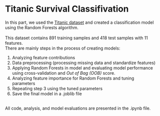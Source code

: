 # Titanic Survival Classifivation
In this part, we used the [Titanic dataset](https://www.kaggle.com/c/titanic/data) and created a classification model using the Random Forests algorithm.  
<br>
This dataset contains 891 training samples and 418 test samples with 11 features.  
There are mainly  steps in the process of creating models: 
1. Analyzing feature contributions 
2. Data preprocessing (processing missing data and standardize features)
3. Applying Random Forests in model and evaluating model performance using cross-validation and *Out of Bag (OOB)* score. 
4. Analyzing feature importance for Random Forests and tuning parameters
5. Repeating step 3 using the tuned parameters
6. Save the final model in a .joblib file  
<br>
All code, analysis, and model evaluations are presented in the .ipynb file.
